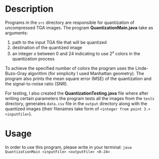 # Description
Programs in the `src` directory are responsible for quantization of uncompressed TGA images. The program **QuantizationMain.java** take as arguments:
1. path to the input TGA file that will be quantized
2. destination of the quantized image
3. an integer $x$ between 0 and 24 indicating to use $2^x$ colors in the quantization process

To achieve the specified number of colors the program uses the Linde-Buzo-Gray algorithm (for simplicity I used Manhattan geometry).
The program also prints the mean square error (MSE) of the quantization and the signal-to-noise ratio (SNR).

For testing, I also created the **QuantizationTesting.java** file where after writing certain parameters the program tests all the images from the `tests` directory,
generates `data.csv` file in the `output` directory along with the quantized images (their filenames take form of `<integer from point 3.><inputFile>`).

# Usage
In order to use this program, please write in your terminal: `java QuantizationMain <inputFile> <outputFile> <0-24>`
